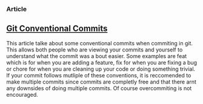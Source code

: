### Article

## [Git Conventional Commits](https://www.conventionalcommits.org/en/v1.0.0/)

This article talke about some conventional commits when commiting in git.
This allows both people who are viewing your commits and yourself to understand what the commit was a bout easier.
Some examples are feat which is for when you are adding a feature, fix for when you are fixing a bug or chore for when you are cleaning up your code or doing something trivial.
If your commit follows mutliple of these conventions, it is reccomended to make multiple commits since commits are completly free and that there arnt any downsides of doing multiple commits. Of course overcommiting is not encouraged.
